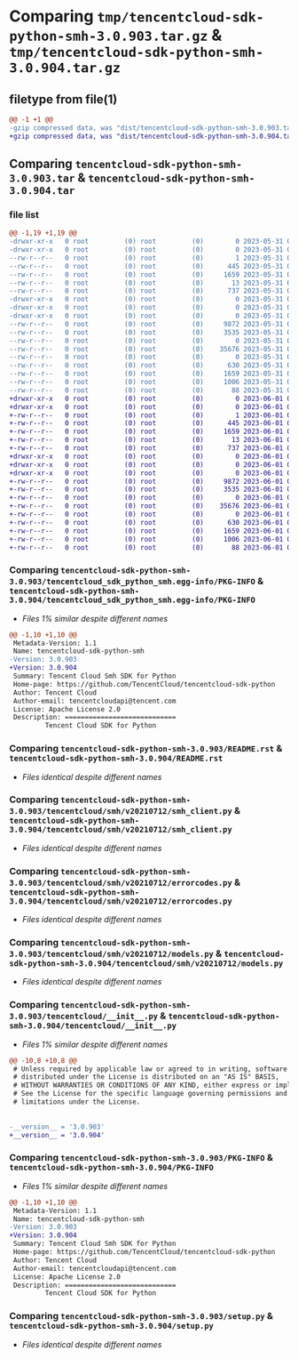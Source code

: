 # Comparing `tmp/tencentcloud-sdk-python-smh-3.0.903.tar.gz` & `tmp/tencentcloud-sdk-python-smh-3.0.904.tar.gz`

## filetype from file(1)

```diff
@@ -1 +1 @@
-gzip compressed data, was "dist/tencentcloud-sdk-python-smh-3.0.903.tar", last modified: Wed May 31 02:18:47 2023, max compression
+gzip compressed data, was "dist/tencentcloud-sdk-python-smh-3.0.904.tar", last modified: Thu Jun  1 02:44:31 2023, max compression
```

## Comparing `tencentcloud-sdk-python-smh-3.0.903.tar` & `tencentcloud-sdk-python-smh-3.0.904.tar`

### file list

```diff
@@ -1,19 +1,19 @@
-drwxr-xr-x   0 root         (0) root         (0)        0 2023-05-31 02:18:47.000000 tencentcloud-sdk-python-smh-3.0.903/
-drwxr-xr-x   0 root         (0) root         (0)        0 2023-05-31 02:18:47.000000 tencentcloud-sdk-python-smh-3.0.903/tencentcloud_sdk_python_smh.egg-info/
--rw-r--r--   0 root         (0) root         (0)        1 2023-05-31 02:18:47.000000 tencentcloud-sdk-python-smh-3.0.903/tencentcloud_sdk_python_smh.egg-info/dependency_links.txt
--rw-r--r--   0 root         (0) root         (0)      445 2023-05-31 02:18:47.000000 tencentcloud-sdk-python-smh-3.0.903/tencentcloud_sdk_python_smh.egg-info/SOURCES.txt
--rw-r--r--   0 root         (0) root         (0)     1659 2023-05-31 02:18:47.000000 tencentcloud-sdk-python-smh-3.0.903/tencentcloud_sdk_python_smh.egg-info/PKG-INFO
--rw-r--r--   0 root         (0) root         (0)       13 2023-05-31 02:18:47.000000 tencentcloud-sdk-python-smh-3.0.903/tencentcloud_sdk_python_smh.egg-info/top_level.txt
--rw-r--r--   0 root         (0) root         (0)      737 2023-05-31 02:18:47.000000 tencentcloud-sdk-python-smh-3.0.903/README.rst
-drwxr-xr-x   0 root         (0) root         (0)        0 2023-05-31 02:18:47.000000 tencentcloud-sdk-python-smh-3.0.903/tencentcloud/
-drwxr-xr-x   0 root         (0) root         (0)        0 2023-05-31 02:18:47.000000 tencentcloud-sdk-python-smh-3.0.903/tencentcloud/smh/
-drwxr-xr-x   0 root         (0) root         (0)        0 2023-05-31 02:18:47.000000 tencentcloud-sdk-python-smh-3.0.903/tencentcloud/smh/v20210712/
--rw-r--r--   0 root         (0) root         (0)     9872 2023-05-31 02:18:47.000000 tencentcloud-sdk-python-smh-3.0.903/tencentcloud/smh/v20210712/smh_client.py
--rw-r--r--   0 root         (0) root         (0)     3535 2023-05-31 02:18:47.000000 tencentcloud-sdk-python-smh-3.0.903/tencentcloud/smh/v20210712/errorcodes.py
--rw-r--r--   0 root         (0) root         (0)        0 2023-05-31 02:18:47.000000 tencentcloud-sdk-python-smh-3.0.903/tencentcloud/smh/v20210712/__init__.py
--rw-r--r--   0 root         (0) root         (0)    35676 2023-05-31 02:18:47.000000 tencentcloud-sdk-python-smh-3.0.903/tencentcloud/smh/v20210712/models.py
--rw-r--r--   0 root         (0) root         (0)        0 2023-05-31 02:18:47.000000 tencentcloud-sdk-python-smh-3.0.903/tencentcloud/smh/__init__.py
--rw-r--r--   0 root         (0) root         (0)      630 2023-05-31 02:18:47.000000 tencentcloud-sdk-python-smh-3.0.903/tencentcloud/__init__.py
--rw-r--r--   0 root         (0) root         (0)     1659 2023-05-31 02:18:47.000000 tencentcloud-sdk-python-smh-3.0.903/PKG-INFO
--rw-r--r--   0 root         (0) root         (0)     1006 2023-05-31 02:18:47.000000 tencentcloud-sdk-python-smh-3.0.903/setup.py
--rw-r--r--   0 root         (0) root         (0)       88 2023-05-31 02:18:47.000000 tencentcloud-sdk-python-smh-3.0.903/setup.cfg
+drwxr-xr-x   0 root         (0) root         (0)        0 2023-06-01 02:44:31.000000 tencentcloud-sdk-python-smh-3.0.904/
+drwxr-xr-x   0 root         (0) root         (0)        0 2023-06-01 02:44:31.000000 tencentcloud-sdk-python-smh-3.0.904/tencentcloud_sdk_python_smh.egg-info/
+-rw-r--r--   0 root         (0) root         (0)        1 2023-06-01 02:44:31.000000 tencentcloud-sdk-python-smh-3.0.904/tencentcloud_sdk_python_smh.egg-info/dependency_links.txt
+-rw-r--r--   0 root         (0) root         (0)      445 2023-06-01 02:44:31.000000 tencentcloud-sdk-python-smh-3.0.904/tencentcloud_sdk_python_smh.egg-info/SOURCES.txt
+-rw-r--r--   0 root         (0) root         (0)     1659 2023-06-01 02:44:31.000000 tencentcloud-sdk-python-smh-3.0.904/tencentcloud_sdk_python_smh.egg-info/PKG-INFO
+-rw-r--r--   0 root         (0) root         (0)       13 2023-06-01 02:44:31.000000 tencentcloud-sdk-python-smh-3.0.904/tencentcloud_sdk_python_smh.egg-info/top_level.txt
+-rw-r--r--   0 root         (0) root         (0)      737 2023-06-01 02:44:31.000000 tencentcloud-sdk-python-smh-3.0.904/README.rst
+drwxr-xr-x   0 root         (0) root         (0)        0 2023-06-01 02:44:31.000000 tencentcloud-sdk-python-smh-3.0.904/tencentcloud/
+drwxr-xr-x   0 root         (0) root         (0)        0 2023-06-01 02:44:31.000000 tencentcloud-sdk-python-smh-3.0.904/tencentcloud/smh/
+drwxr-xr-x   0 root         (0) root         (0)        0 2023-06-01 02:44:31.000000 tencentcloud-sdk-python-smh-3.0.904/tencentcloud/smh/v20210712/
+-rw-r--r--   0 root         (0) root         (0)     9872 2023-06-01 02:44:31.000000 tencentcloud-sdk-python-smh-3.0.904/tencentcloud/smh/v20210712/smh_client.py
+-rw-r--r--   0 root         (0) root         (0)     3535 2023-06-01 02:44:31.000000 tencentcloud-sdk-python-smh-3.0.904/tencentcloud/smh/v20210712/errorcodes.py
+-rw-r--r--   0 root         (0) root         (0)        0 2023-06-01 02:44:31.000000 tencentcloud-sdk-python-smh-3.0.904/tencentcloud/smh/v20210712/__init__.py
+-rw-r--r--   0 root         (0) root         (0)    35676 2023-06-01 02:44:31.000000 tencentcloud-sdk-python-smh-3.0.904/tencentcloud/smh/v20210712/models.py
+-rw-r--r--   0 root         (0) root         (0)        0 2023-06-01 02:44:31.000000 tencentcloud-sdk-python-smh-3.0.904/tencentcloud/smh/__init__.py
+-rw-r--r--   0 root         (0) root         (0)      630 2023-06-01 02:44:31.000000 tencentcloud-sdk-python-smh-3.0.904/tencentcloud/__init__.py
+-rw-r--r--   0 root         (0) root         (0)     1659 2023-06-01 02:44:31.000000 tencentcloud-sdk-python-smh-3.0.904/PKG-INFO
+-rw-r--r--   0 root         (0) root         (0)     1006 2023-06-01 02:44:31.000000 tencentcloud-sdk-python-smh-3.0.904/setup.py
+-rw-r--r--   0 root         (0) root         (0)       88 2023-06-01 02:44:31.000000 tencentcloud-sdk-python-smh-3.0.904/setup.cfg
```

### Comparing `tencentcloud-sdk-python-smh-3.0.903/tencentcloud_sdk_python_smh.egg-info/PKG-INFO` & `tencentcloud-sdk-python-smh-3.0.904/tencentcloud_sdk_python_smh.egg-info/PKG-INFO`

 * *Files 1% similar despite different names*

```diff
@@ -1,10 +1,10 @@
 Metadata-Version: 1.1
 Name: tencentcloud-sdk-python-smh
-Version: 3.0.903
+Version: 3.0.904
 Summary: Tencent Cloud Smh SDK for Python
 Home-page: https://github.com/TencentCloud/tencentcloud-sdk-python
 Author: Tencent Cloud
 Author-email: tencentcloudapi@tencent.com
 License: Apache License 2.0
 Description: ============================
         Tencent Cloud SDK for Python
```

### Comparing `tencentcloud-sdk-python-smh-3.0.903/README.rst` & `tencentcloud-sdk-python-smh-3.0.904/README.rst`

 * *Files identical despite different names*

### Comparing `tencentcloud-sdk-python-smh-3.0.903/tencentcloud/smh/v20210712/smh_client.py` & `tencentcloud-sdk-python-smh-3.0.904/tencentcloud/smh/v20210712/smh_client.py`

 * *Files identical despite different names*

### Comparing `tencentcloud-sdk-python-smh-3.0.903/tencentcloud/smh/v20210712/errorcodes.py` & `tencentcloud-sdk-python-smh-3.0.904/tencentcloud/smh/v20210712/errorcodes.py`

 * *Files identical despite different names*

### Comparing `tencentcloud-sdk-python-smh-3.0.903/tencentcloud/smh/v20210712/models.py` & `tencentcloud-sdk-python-smh-3.0.904/tencentcloud/smh/v20210712/models.py`

 * *Files identical despite different names*

### Comparing `tencentcloud-sdk-python-smh-3.0.903/tencentcloud/__init__.py` & `tencentcloud-sdk-python-smh-3.0.904/tencentcloud/__init__.py`

 * *Files 1% similar despite different names*

```diff
@@ -10,8 +10,8 @@
 # Unless required by applicable law or agreed to in writing, software
 # distributed under the License is distributed on an "AS IS" BASIS,
 # WITHOUT WARRANTIES OR CONDITIONS OF ANY KIND, either express or implied.
 # See the License for the specific language governing permissions and
 # limitations under the License.
 
 
-__version__ = '3.0.903'
+__version__ = '3.0.904'
```

### Comparing `tencentcloud-sdk-python-smh-3.0.903/PKG-INFO` & `tencentcloud-sdk-python-smh-3.0.904/PKG-INFO`

 * *Files 1% similar despite different names*

```diff
@@ -1,10 +1,10 @@
 Metadata-Version: 1.1
 Name: tencentcloud-sdk-python-smh
-Version: 3.0.903
+Version: 3.0.904
 Summary: Tencent Cloud Smh SDK for Python
 Home-page: https://github.com/TencentCloud/tencentcloud-sdk-python
 Author: Tencent Cloud
 Author-email: tencentcloudapi@tencent.com
 License: Apache License 2.0
 Description: ============================
         Tencent Cloud SDK for Python
```

### Comparing `tencentcloud-sdk-python-smh-3.0.903/setup.py` & `tencentcloud-sdk-python-smh-3.0.904/setup.py`

 * *Files identical despite different names*

